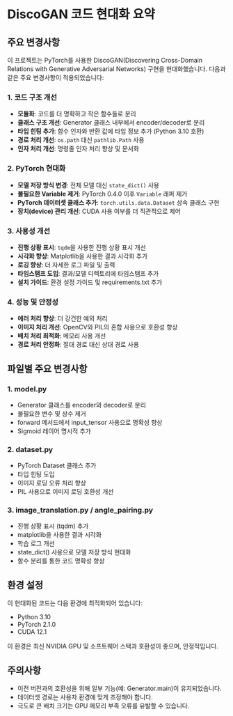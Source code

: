 # DiscoGAN 코드 현대화 요약

## 주요 변경사항

이 프로젝트는 PyTorch를 사용한 DiscoGAN(Discovering Cross-Domain Relations with Generative Adversarial Networks) 구현을 현대화했습니다. 다음과 같은 주요 변경사항이 적용되었습니다:

### 1. 코드 구조 개선

- **모듈화**: 코드를 더 명확하고 작은 함수들로 분리
- **클래스 구조 개선**: Generator 클래스 내부에서 encoder/decoder로 분리
- **타입 힌팅 추가**: 함수 인자와 반환 값에 타입 정보 추가 (Python 3.10 호환)
- **경로 처리 개선**: `os.path` 대신 `pathlib.Path` 사용
- **인자 처리 개선**: 명령줄 인자 처리 향상 및 문서화

### 2. PyTorch 현대화

- **모델 저장 방식 변경**: 전체 모델 대신 `state_dict()` 사용
- **불필요한 Variable 제거**: PyTorch 0.4.0 이후 `Variable` 래퍼 제거
- **PyTorch 데이터셋 클래스 추가**: `torch.utils.data.Dataset` 상속 클래스 구현
- **장치(device) 관리 개선**: CUDA 사용 여부를 더 직관적으로 제어

### 3. 사용성 개선

- **진행 상황 표시**: `tqdm`을 사용한 진행 상황 표시 개선
- **시각화 향상**: Matplotlib을 사용한 결과 시각화 추가
- **로깅 향상**: 더 자세한 로그 파일 및 출력
- **타임스탬프 도입**: 결과/모델 디렉토리에 타임스탬프 추가
- **설치 가이드**: 환경 설정 가이드 및 requirements.txt 추가

### 4. 성능 및 안정성

- **에러 처리 향상**: 더 강건한 예외 처리
- **이미지 처리 개선**: OpenCV와 PIL의 혼합 사용으로 호환성 향상
- **배치 처리 최적화**: 메모리 사용 개선
- **경로 처리 안정화**: 절대 경로 대신 상대 경로 사용

## 파일별 주요 변경사항

### 1. model.py

- Generator 클래스를 encoder와 decoder로 분리
- 불필요한 변수 및 상수 제거
- forward 메서드에서 input_tensor 사용으로 명확성 향상
- Sigmoid 레이어 명시적 추가

### 2. dataset.py

- PyTorch Dataset 클래스 추가
- 타입 힌팅 도입
- 이미지 로딩 오류 처리 향상
- PIL 사용으로 이미지 로딩 호환성 개선

### 3. image_translation.py / angle_pairing.py

- 진행 상황 표시 (tqdm) 추가
- matplotlib을 사용한 결과 시각화
- 학습 로그 개선
- state_dict() 사용으로 모델 저장 방식 현대화
- 함수 분리를 통한 코드 명확성 향상

## 환경 설정

이 현대화된 코드는 다음 환경에 최적화되어 있습니다:
- Python 3.10
- PyTorch 2.1.0
- CUDA 12.1

이 환경은 최신 NVIDIA GPU 및 소프트웨어 스택과 호환성이 좋으며, 안정적입니다.

## 주의사항

- 이전 버전과의 호환성을 위해 일부 기능(예: Generator.main)이 유지되었습니다.
- 데이터셋 경로는 사용자 환경에 맞게 조정해야 합니다.
- 극도로 큰 배치 크기는 GPU 메모리 부족 오류를 유발할 수 있습니다.
